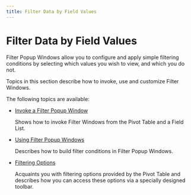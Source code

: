 ```yaml
---
title: Filter Data by Field Values
---
```

# Filter Data by Field Values
Filter Popup Windows allow you to configure and apply simple filtering conditions by selecting which values you wish to view, and which you do not.

Topics in this section describe how to invoke, use and customize Filter Windows.

The following topics are available:
* [Invoke a Filter Popup Window](filter-data-by-field-values/invoke-a-filter-popup-window.md)
	
	Shows how to invoke Filter Windows from the Pivot Table and a Field List.
* [Using Filter Popup Windows](filter-data-by-field-values/using-filter-popup-windows.md)
	
	Describes how to build filter conditions in Filter Popup Windows.
* [Filtering Options](filter-data-by-field-values/filtering-options.md)
	
	Acquaints you with filtering options provided by the Pivot Table and describes how you can access these options via a specially designed toolbar.